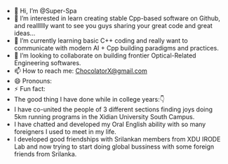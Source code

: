 - 👋 Hi, I’m @Super-Spa
- 👀 I’m interested in learn creating stable Cpp-based software on Github, and realllllly want to see you guys sharing your great code and great ideas...
- 🌱 I’m currently learning basic C++ coding and really want to communicate with modern AI + Cpp building paradigms and practices.
- 💞️ I’m looking to collaborate on building frontier Optical-Related Engineering softwares.
- 📫 How to reach me: ChocolatorX@gmail.com
- 😄 Pronouns: 
- ⚡ Fun fact:
- The good thing I have done while in college years:👇
- I have co-united the people of 3 different sections finding joys doing 5km running programs in the Xidian University South Campus.
- I have chatted and developed my Oral English ability with so many foreigners I used to meet in my life.
- I developed good friendships with Srilankan members from XDU IRODE Lab and now trying to start doing global bussiness with some foreign friends from Srilanka.

<!---
Super-Spa/Super-Spa is a ✨ special ✨ repository because its `README.md` (this file) appears on your GitHub profile.
You can click the Preview link to take a look at your changes.
---
